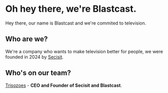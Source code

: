 # Oh hey there, we're Blastcast.
Hey there, our name is Blastcast and we're commited to television.
## Who are we?
We're a company who wants to make television better for people, we were founded in 2024 by [Secisit](https://github.com/Secisit).
## Who's on our team?
[Trisozoes](https://github.com/Trisozoes) - **CEO and Founder of Secisit and Blastcast**.
